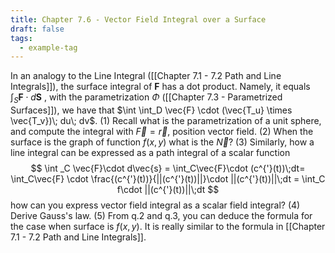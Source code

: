 ```yaml
---
title: Chapter 7.6 - Vector Field Integral over a Surface
draft: false
tags:
  - example-tag
---
```


In an analogy to the Line Integral ([[Chapter 7.1 - 7.2 Path and Line Integrals]]), the surface integral of $\textbf{F}$ has a dot product. Namely, it equals $\int_S \textbf{F} \cdot d\textbf{S}$ , with the parametrization $\Phi$ ([[Chapter 7.3 - Parametrized Surfaces]]), we have that $\int \int_D \vec{F} \cdot (\vec{T_u} \times \vec{T_v})\; du\; dv$. 
(1) Recall what is the parametrization of a unit sphere, and compute the integral with $\vec{F} = \vec{r}$, position vector field.
(2) When the surface is the graph of function $f(x,y)$ what is the $\vec{N}$? 
(3) Similarly, how a line integral can be expressed as a path integral of a scalar function $$
\int _C \vec{F}\cdot d\vec{s} = \int_C\vec{F}\cdot (c^{'}(t))\;dt= \int_C\vec{F} \cdot \frac{(c^{'}(t))}{||(c^{'}(t))||}\cdot ||(c^{'}(t))||\;dt = \int_C f\cdot ||(c^{'}(t))||\;dt
$$
how can you express vector field integral as a scalar field integral?
(4) Derive Gauss's law. 
(5) From q.2 and q.3, you can deduce the formula for the case when surface is $f(x,y)$. It is really similar to the formula in [[Chapter 7.1 - 7.2 Path and Line Integrals]]. 